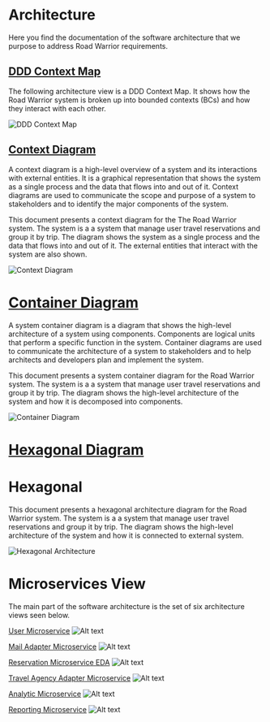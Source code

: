 # Architecture

Here you find the documentation of the software architecture that we purpose to address Road Warrior requirements.

## [DDD Context Map](./ddd-context-map.md)

The following architecture view is a DDD Context Map. It shows how the Road Warrior system is broken up into bounded contexts (BCs) and how they interact with each other.

![DDD Context Map](../images/ddd-context-map.png)

## [Context Diagram](./context-diagram.md)

A context diagram is a high-level overview of a system and its interactions with external entities. It is a graphical representation that shows the system as a single process and the data that flows into and out of it. Context diagrams are used to communicate the scope and purpose of a system to stakeholders and to identify the major components of the system.

This document presents a context diagram for the The Road Warrior system. The system is a a system that manage user travel reservations and group it by trip. The diagram shows the system as a single process and the data that flows into and out of it. The external entities that interact with the system are also shown.

![Context Diagram](../images/context-diagram.png)

# [Container Diagram](./container-diagram.md)

A system container diagram is a diagram that shows the high-level architecture of a system using components. Components are logical units that perform a specific function in the system. Container diagrams are used to communicate the architecture of a system to stakeholders and to help architects and developers plan and implement the system.

This document presents a system container diagram for the Road Warrior system. The system is a a system that manage user travel reservations and group it by trip. The diagram shows the high-level architecture of the system and how it is decomposed into components.

![Container Diagram](../images/container-diagram.png)

# [Hexagonal Diagram](./hexagonal.md)

# Hexagonal

This document presents a hexagonal architecture diagram for the Road Warrior system. The system is a a system that manage user travel reservations and group it by trip. The diagram shows the high-level architecture of the system and how it is connected to external system.

![Hexagonal Architecture](../images/hexagonal-architecture.png)

# Microservices View

The main part of the software architecture is the set of six architecture views seen below.

[User Microservice](./architecture/user-microservice.md)
![Alt text](../images/user-microservice.png?raw=true "User Microservice")

[Mail Adapter Microservice](./architecture/mail-adapter-microservice.md)
![Alt text](../images/mail-adapter-microservice.png?raw=true "Mail Adapter Microservice")

[Reservation Microservice EDA](a./rchitecture/reservation-microservice-eda.md)
![Alt text](../images/reservation-microservice-eda.png?raw=true "Reservation Microservice EDA")

[Travel Agency Adapter Microservice](./architecture/travel-agency-adapter-microservice.md)
![Alt text](../images/travel-agency-adapter-microservice.png?raw=true "Travel Agency Adapter Microservice")

[Analytic Microservice](./architecture/analytic-microservice.md)
![Alt text](../images/analytic-microservice.png?raw=true "Analytic Microservice")

[Reporting Microservice](./architecture/reporting-microservice.md)
![Alt text](../images/reporting-microservice.png?raw=true "Reporting Microservice")

